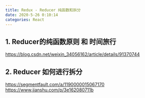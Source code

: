 ```yaml
---
title: Redux - Reducer 纯函数和拆分
date: 2020-5-26 0:10:14
categories: React
---
```

## 1. Reducer的纯函数原则 和 时间旅行
https://blog.csdn.net/weixin_34056162/article/details/91370744

## 2. Reducer 如何进行拆分
https://segmentfault.com/a/1190000015067170
https://www.jianshu.com/p/3e162080711b